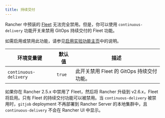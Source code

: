 ```yaml
---
title: 持续交付
---
```


Rancher 中预装的 [Fleet](../../../how-to-guides/new-user-guides/deploy-apps-across-clusters/fleet.md) 无法完全禁用。但是，你可以使用 `continuous-delivery` 功能开关来禁用 GitOps 持续交付的 Fleet 功能。

如需启用或禁用此功能，请参见[启用实验功能主页](../../../pages-for-subheaders/enable-experimental-features.md)中的说明。

| 环境变量键 | 默认值 | 描述 |
---|---|---
| `continuous-delivery` | `true` | 此开关禁用 Fleet 的 GitOps 持续交付功能。 |

如果你在 Rancher 2.5.x 中禁用了 Fleet，然后将 Rancher 升级到 v2.6.x，Fleet 将启用。只有 Fleet 的持续交付功能可以被禁用。当 `continuous-delivery` 被禁用时，`gitjob` deployment 不再部署到 Rancher Server 的本地集群中，且 `continuous-delivery` 不会在 Rancher UI 中显示。
